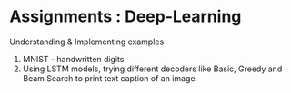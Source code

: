 # Assignments : Deep-Learning
Understanding &amp; Implementing examples

1) MNIST - handwritten digits
2) Using LSTM models, trying different decoders like Basic, Greedy and Beam Search to print text caption of an image. 
